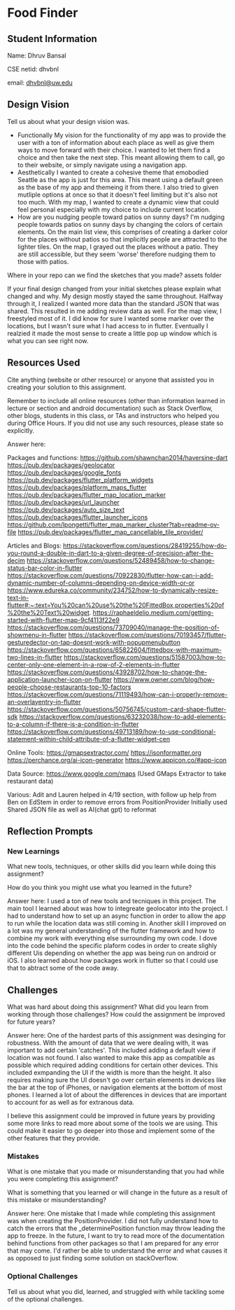 # Food Finder

## Student Information
Name: Dhruv Bansal

CSE netid: dhvbnl

email: dhvbnl@uw.edu

## Design Vision
Tell us about what your design vision was.
 - Functionally
    My vision for the functionality of my app was to provide the user with a ton of information about each place
    as well as give them ways to move forward with their choice. I wanted to let them find a choice and then take
    the next step. This meant allowing them to call, go to their website, or simply navigate using a navigation app.
 - Aesthetically
    I wanted to create a cohesive theme that emobodied Seattle as the app is just for this area. This meant using a 
    default green as the base of my app and themeing it from there. I also tried to given mutliple options at once so
    that it doesn't feel limiting but it's also not too much. With my map, I wanted to create a dynamic view that could
    feel personal especially with my choice to include current location. 
 - How are you nudging people toward patios on sunny days?
    I'm nudging people towards patios on sunny days by changing the colors of certain elements. On the main list view,
    this comprises of creating a darker color for the places without patios so that implicitly people are attracted to
    the lighter tiles. On the map, I grayed out the places without a patio. They are still accessible, but they seem
    'worse' therefore nudging them to those with patios. 

Where in your repo can we find the sketches that you made? 
assets folder

If your final design changed from your initial sketches please explain what changed and why.
My design mostly stayed the same throughout. Halfway through it, I realized I wanted more data than the standard JSON
that was shared. This resulted in me adding review data as well. For the map view, I freestyled most of it. I did know
for sure I wanted some marker over the locations, but I wasn't sure what I had access to in flutter. Eventually I realzied
it made the most sense to create a little pop up window which is what you can see right now. 

## Resources Used
Cite anything (website or other resource) or anyone that assisted you in creating your solution to this assignment.

Remember to include all online resources (other than information learned in lecture or section and android documentation) such as Stack Overflow, other blogs, students in this class, or TAs and instructors who helped you during Office Hours. If you did not use any such resources, please state so explicitly.

Answer here:

Packages and functions: 
https://github.com/shawnchan2014/haversine-dart
https://pub.dev/packages/geolocator
https://pub.dev/packages/google_fonts
https://pub.dev/packages/flutter_platform_widgets
https://pub.dev/packages/platform_maps_flutter
https://pub.dev/packages/flutter_map_location_marker
https://pub.dev/packages/url_launcher
https://pub.dev/packages/auto_size_text
https://pub.dev/packages/flutter_launcher_icons
https://github.com/lpongetti/flutter_map_marker_cluster?tab=readme-ov-file
https://pub.dev/packages/flutter_map_cancellable_tile_provider/

Articles and Blogs:
https://stackoverflow.com/questions/28419255/how-do-you-round-a-double-in-dart-to-a-given-degree-of-precision-after-the-decim
https://stackoverflow.com/questions/52489458/how-to-change-status-bar-color-in-flutter
https://stackoverflow.com/questions/70922830/flutter-how-can-i-add-dynamic-number-of-columns-depending-on-device-width-or-or
https://www.edureka.co/community/234752/how-to-dynamically-resize-text-in-flutter#:~:text=You%20can%20use%20the%20FittedBox,properties%20of%20the%20Text%20widget.
https://raphaeldelio.medium.com/getting-started-with-flutter-map-9cf4113f22e9
https://stackoverflow.com/questions/73709040/manage-the-position-of-showmenu-in-flutter
https://stackoverflow.com/questions/70193457/flutter-gesturedector-on-tap-doesnt-work-with-popupmenubutton
https://stackoverflow.com/questions/65822604/fittedbox-with-maximum-two-lines-in-flutter
https://stackoverflow.com/questions/51587003/how-to-center-only-one-element-in-a-row-of-2-elements-in-flutter
https://stackoverflow.com/questions/43928702/how-to-change-the-application-launcher-icon-on-flutter
https://www.owner.com/blog/how-people-choose-restaurants-top-10-factors
https://stackoverflow.com/questions/71119493/how-can-i-properly-remove-an-overlayentry-in-flutter
https://stackoverflow.com/questions/50756745/custom-card-shape-flutter-sdk
https://stackoverflow.com/questions/63232038/how-to-add-elements-to-a-column-if-there-is-a-condition-in-flutter
https://stackoverflow.com/questions/49713189/how-to-use-conditional-statement-within-child-attribute-of-a-flutter-widget-cen

Online Tools:
https://gmapsextractor.com/
https://jsonformatter.org
https://perchance.org/ai-icon-generator
https://www.appicon.co/#app-icon


Data Source:
https://www.google.com/maps (Used GMaps Extractor to take restaurant data)

Various:
Adit and Lauren helped in 4/19 section, with follow up help from Ben on EdStem in order to remove errors from PositionProvider
Initially used Shared JSON file as well as AI(chat gpt) to reformat

## Reflection Prompts

### New Learnings
What new tools, techniques, or other skills did you learn while doing this assignment?

How do you think you might use what you learned in the future?

Answer here:
I used a ton of new tools and tecniques in this project. The main tool I learned about was how to integreate geolocator into
the project. I had to understand how to set up an async function in order to allow the app to run while the location data was still coming in. Another skill I improved on a lot was my general understanding of the flutter framework and how to combine my work with
everything else surrounding my own code. I dove into the code behind the specific plaform codes in order to create slighly different
Uis depending on whether the app was being run on android or iOS. I also learned about how packages work in flutter so that I could
use that to abtract some of the code away.  

## Challenges
What was hard about doing this assignment?
What did you learn from working through those challenges?
How could the assignment be improved for future years?

Answer here:
One of the hardest parts of this assignment was desinging for robustness. With the amount of data that we were dealing with, it was
important to add certain 'catches'. This included adding a default view if location was not found. I also wanted to make this app
as compatible as possible which required adding conditions for certain other devices. This included exmpanding the UI if the width
is more than the height. It also requires making sure the UI doesn't go over certain elements in devices like the bar at the top of
iPhones, or navigation elements at the bottom of most phones. I learned a lot of about the differences in devices that are important to
account for as well as for extranous data. 

I believe this assignment could be improved in future years by providing some more links to read more about some of the tools we are 
using. This could make it easier to go deeper into those and implement some of the other features that they provide.


### Mistakes
What is one mistake that you made or misunderstanding that you had while you were completing this assignment?

What is something that you learned or will change in the future as a result of this mistake or misunderstanding?

Answer here:
One mistake that I made while completing this assignment was when creating the PositionProvider. I did not fully understand how to
catch the errors that the _determinePosition function may throw leading the app to freeze. In the future, I want to try to read more
of the documentation behind functions from other packages so that I am prepared for any error that may come. I'd rather be able to
understand the error and what causes it as opposed to just finding some solution on stackOverflow. 

### Optional Challenges
Tell us about what you did, learned, and struggled with while tackling some of the optional challenges.